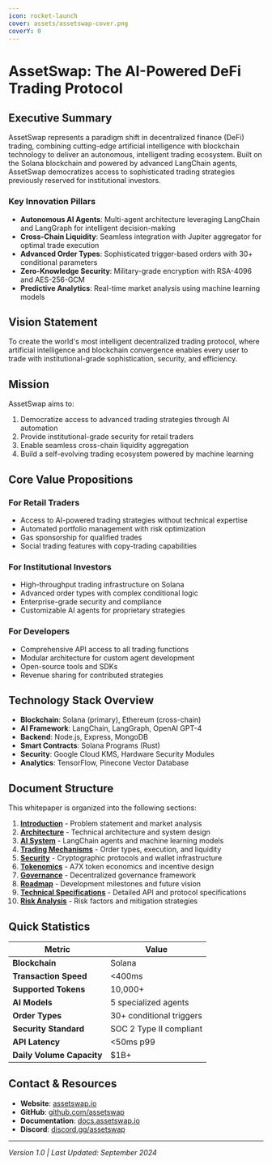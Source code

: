 ```yaml
---
icon: rocket-launch
cover: assets/assetswap-cover.png
coverY: 0
---
```


# AssetSwap: The AI-Powered DeFi Trading Protocol

## Executive Summary

AssetSwap represents a paradigm shift in decentralized finance (DeFi) trading, combining cutting-edge artificial intelligence with blockchain technology to deliver an autonomous, intelligent trading ecosystem. Built on the Solana blockchain and powered by advanced LangChain agents, AssetSwap democratizes access to sophisticated trading strategies previously reserved for institutional investors.

### Key Innovation Pillars

* **Autonomous AI Agents**: Multi-agent architecture leveraging LangChain and LangGraph for intelligent decision-making
* **Cross-Chain Liquidity**: Seamless integration with Jupiter aggregator for optimal trade execution
* **Advanced Order Types**: Sophisticated trigger-based orders with 30+ conditional parameters
* **Zero-Knowledge Security**: Military-grade encryption with RSA-4096 and AES-256-GCM
* **Predictive Analytics**: Real-time market analysis using machine learning models

## Vision Statement

To create the world's most intelligent decentralized trading protocol, where artificial intelligence and blockchain convergence enables every user to trade with institutional-grade sophistication, security, and efficiency.

## Mission

AssetSwap aims to:
1. Democratize access to advanced trading strategies through AI automation
2. Provide institutional-grade security for retail traders
3. Enable seamless cross-chain liquidity aggregation
4. Build a self-evolving trading ecosystem powered by machine learning

## Core Value Propositions

### For Retail Traders
- Access to AI-powered trading strategies without technical expertise
- Automated portfolio management with risk optimization
- Gas sponsorship for qualified trades
- Social trading features with copy-trading capabilities

### For Institutional Investors
- High-throughput trading infrastructure on Solana
- Advanced order types with complex conditional logic
- Enterprise-grade security and compliance
- Customizable AI agents for proprietary strategies

### For Developers
- Comprehensive API access to all trading functions
- Modular architecture for custom agent development
- Open-source tools and SDKs
- Revenue sharing for contributed strategies

## Technology Stack Overview

- **Blockchain**: Solana (primary), Ethereum (cross-chain)
- **AI Framework**: LangChain, LangGraph, OpenAI GPT-4
- **Backend**: Node.js, Express, MongoDB
- **Smart Contracts**: Solana Programs (Rust)
- **Security**: Google Cloud KMS, Hardware Security Modules
- **Analytics**: TensorFlow, Pinecone Vector Database

## Document Structure

This whitepaper is organized into the following sections:

1. **[Introduction](introduction.md)** - Problem statement and market analysis
2. **[Architecture](architecture.md)** - Technical architecture and system design
3. **[AI System](ai-system.md)** - LangChain agents and machine learning models
4. **[Trading Mechanisms](trading-mechanisms.md)** - Order types, execution, and liquidity
5. **[Security](security.md)** - Cryptographic protocols and wallet infrastructure
6. **[Tokenomics](tokenomics.md)** - A7X token economics and incentive design
7. **[Governance](governance.md)** - Decentralized governance framework
8. **[Roadmap](roadmap.md)** - Development milestones and future vision
9. **[Technical Specifications](technical-specs.md)** - Detailed API and protocol specifications
10. **[Risk Analysis](risk-analysis.md)** - Risk factors and mitigation strategies

## Quick Statistics

| Metric | Value |
|--------|-------|
| **Blockchain** | Solana |
| **Transaction Speed** | <400ms |
| **Supported Tokens** | 10,000+ |
| **AI Models** | 5 specialized agents |
| **Order Types** | 30+ conditional triggers |
| **Security Standard** | SOC 2 Type II compliant |
| **API Latency** | <50ms p99 |
| **Daily Volume Capacity** | $1B+ |

## Contact & Resources

- **Website**: [assetswap.io](https://assetswap.io)
- **GitHub**: [github.com/assetswap](https://github.com/assetswap)
- **Documentation**: [docs.assetswap.io](https://docs.assetswap.io)
- **Discord**: [discord.gg/assetswap](https://discord.gg/assetswap)

---

*Version 1.0 | Last Updated: September 2024*